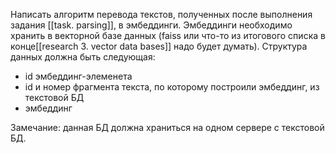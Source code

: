 Написать алгоритм перевода текстов, полученных после выполнения задания [[task. parsing]], в эмбеддинги. Эмбеддинги необходимо хранить в векторной базе данных (faiss или что-то из итогового списка в конце[[research 3. vector data bases]] надо будет думать).
Структура данных должна быть следующая:
- id эмбеддинг-элеменета
- id и номер фрагмента текста, по которому построили эмбеддинг, из текстовой БД
- эмбеддинг

Замечание: данная БД должна храниться на одном сервере с текстовой БД.